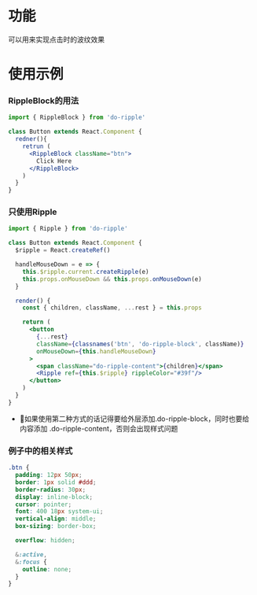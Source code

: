 # 功能
可以用来实现点击时的波纹效果

# 使用示例
### RippleBlock的用法
``` jsx
import { RippleBlock } from 'do-ripple'

class Button extends React.Component {
  redner(){
    retrun (
      <RippleBlock className="btn">
        Click Here
      </RippleBlock>
    )
  }
}

```

### 只使用Ripple

``` jsx
import { Ripple } from 'do-ripple'

class Button extends React.Component {
  $ripple = React.createRef()

  handleMouseDown = e => {
    this.$ripple.current.createRipple(e)
    this.props.onMouseDown && this.props.onMouseDown(e)
  }

  render() {
    const { children, className, ...rest } = this.props

    return (
      <button 
        {...rest}
        className={classnames('btn', 'do-ripple-block', className)} 
        onMouseDown={this.handleMouseDown} 
      >
        <span className="do-ripple-content">{children}</span>
        <Ripple ref={this.$ripple} rippleColor="#39f"/>
      </button>
    )
  }
}
```
* 如果使用第二种方式的话记得要给外层添加.do-ripple-block，同时也要给内容添加 .do-ripple-content，否则会出现样式问题

### 例子中的相关样式
``` scss
.btn {
  padding: 12px 50px;
  border: 1px solid #ddd;
  border-radius: 30px;
  display: inline-block;
  cursor: pointer;
  font: 400 18px system-ui;
  vertical-align: middle;
  box-sizing: border-box;

  overflow: hidden;

  &:active,
  &:focus {
    outline: none;
  }
}
```
